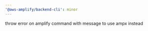 ```yaml
---
'@aws-amplify/backend-cli': minor
---
```


throw error on amplify command with message to use ampx instead
